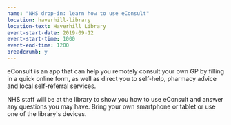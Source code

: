```yaml
---
name: "NHS drop-in: learn how to use eConsult"
location: haverhill-library
location-text: Haverhill Library
event-start-date: 2019-09-12
event-start-time: 1000
event-end-time: 1200
breadcrumb: y
---
```


eConsult is an app that can help you remotely consult your own GP by filling in a quick online form, as well as direct you to self-help, pharmacy advice and local self-referral services.

NHS staff will be at the library to show you how to use eConsult and answer any questions you may have. Bring your own smartphone or tablet or use one of the library's devices.
